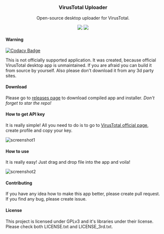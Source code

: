 <h3 align="center">VirusTotal Uploader</h3>
<p align="center">Open-source desktop uploader for VirusTotal.</p>
<p align="center">
<img src="https://badges.gitter.im/VirusTotalUploader/Lobby.svg" href="https://gitter.im/VirusTotalUploader/Lobby?utm_source=badge&utm_medium=badge&utm_campaign=pr-badge&utm_content=badge" />
<img src="https://ci.appveyor.com/api/projects/status/ulpfhv1v32bhwaju?svg=true" href="https://ci.appveyor.com/project/SamuelTulach/virustotaluploader" />
</p>

#### Warning

[![Codacy Badge](https://api.codacy.com/project/badge/Grade/e56d51b0a5484a25a76984f916c3f66e)](https://app.codacy.com/manual/SamuelTulach/VirusTotalUploader?utm_source=github.com&utm_medium=referral&utm_content=SamuelTulach/VirusTotalUploader&utm_campaign=Badge_Grade_Dashboard)

This is not officially supported application. It was created, because official VirusTotal desktop app is unmaintained. If you are afraid you can build it from source by yourself. Also please don't download it from any 3d party sites.

#### Download
Please go to [releases page](https://github.com/SamuelTulach/VirusTotalUploader/releases) to download compiled app and installer. *Don't forget to star the repo!*

#### How to get API key
It is really simple! All you need to do is to go to [VirusTotal official page](https://www.virustotal.com/), create profile and copy your key.

![screenshot1](assets/1.gif)

#### How to use
It is really easy! Just drag and drop file into the app and voila!

![screenshot2](assets/2.gif)

#### Contributing
If you have any idea how to make this app better, please create pull request. If you find any bug, please create issue.

#### License
This project is licensed under GPLv3 and it's libraries under their license. Please check both LICENSE.txt and LICENSE_3rd.txt.